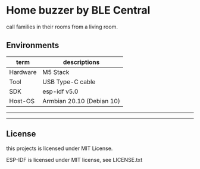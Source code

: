 Home buzzer by BLE Central
=====================================
call families in their rooms from a living room.



Environments
------------------------


term     | descriptions
---------|----------------
Hardware | M5 Stack
Tool     | USB Type-C cable
SDK      | esp-idf v5.0
Host-OS  | Armbian 20.10 (Debian 10)



----



----


License
------------------------
this projects is licensed under MIT License.

ESP-IDF is licensed under MIT license,
see LICENSE.txt


